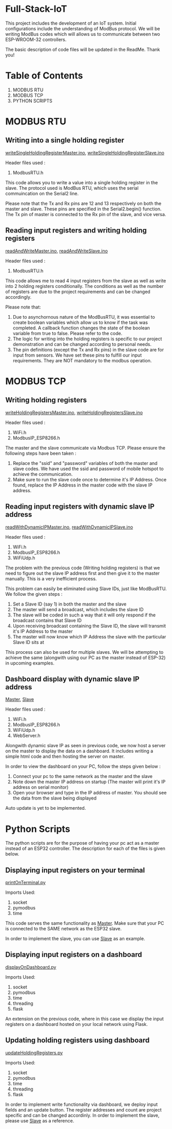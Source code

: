 # Full-Stack-IoT

This project includes the development of an IoT system. Initial configurations include the understanding of ModBus protocol. We will be writing ModBus codes which will allows us to communicate between two ESP-WROOM-32 controllers.

The basic description of code files will be updated in the ReadMe.
Thank you!

# Table of Contents

1. MODBUS RTU
2. MODBUS TCP
3. PYTHON SCRIPTS

# MODBUS RTU

## Writing into a single holding register
[writeSingleHoldingRegisterMaster.ino](./ModBusRTU/Write%20Single%20Holding%20Register/writeSingleHoldingRegisterMaster/writeSingleHoldingRegisterMaster.ino), 
[writeSingleHoldingRegisterSlave.ino](./ModBusRTU/Write%20Single%20Holding%20Register/writeSingleHoldingRegisterSlave/writeSingleHoldingRegisterSlave.ino)

Header files used :
1. ModbusRTU.h

This code allows you to write a value into a single holding register in the slave. The protocol used is ModBus RTU, which uses the serial commuincation on the Serial2 line.

Please note that the Tx and Rx pins are 12 and 13 respectively on both the master and slave. These pins are specified in the Serial2.begin() function. The Tx pin of master is connected to the Rx pin of the slave, and vice versa.

## Reading input registers and writing holding registers
[readAndWriteMaster.ino](./ModBusRTU/Read%20and%20Write/readAndWriteMaster/readAndWriteMaster.ino), 
[readAndWriteSlave.ino](./ModBusRTU/Read%20and%20Write/readAndWriteSlave/readAndWriteSlave.ino)

Header files used :
1. ModbusRTU.h

This code allows me to read 4 input registers from the slave as well as write into 2 holding registers conditionally. The conditions as well as the number of registers are due to the project requirements and can be changed accordingly.

Please note that:
1. Due to asynchornous nature of the ModBusRTU, it was essential to create boolean variables which allow us to know if the task was completed. A callback function changes the state of the boolean variable from true to false. Please refer to the code.
2. The logic for writing into the holding registers is specific to our project demonstration and can be changed according to personal needs.
3. The pin definitions (except the Tx and Rx pins) in the slave code are for input from sensors. We have set these pins to fulfill our input requirements. They are NOT mandatory to the modbus operation.

# MODBUS TCP

## Writing holding registers
[writeHoldingRegistersMaster.ino](./ModBusTCP/writeHoldingRegisters/writeHoldingRegistersMaster/writeHoldingRegistersMaster.ino), 
[writeHoldingRegistersSlave.ino](./ModBusTCP/writeHoldingRegisters/writeHoldingRegistersSlave/writeHoldingRegistersSlave.ino)

Header files used : 
1. WiFi.h
2. ModbusIP_ESP8266.h

The master and the slave communicate via Modbus TCP. Please ensure the following steps have been taken :
1. Replace the "ssid" and "password" variables of both the master and slave codes. We have used the ssid and password of mobile hotspot to achieve the communication.
2. Make sure to run the slave code once to determine it's IP Address. Once found, replace the IP Address in the master code with the slave IP address.

## Reading input registers with dynamic slave IP address
[readWithDynamicIPMaster.ino](./ModBusTCP/readWithDynamicIP/readWithDynamicIPMaster/readWithDynamicIPMaster.ino), 
[readWithDynamicIPSlave.ino](./ModBusTCP/readWithDynamicIP/readWithDynamicIPSlave/readWithDynamicIPSlave.ino)

Header files used : 
1. WiFi.h
2. ModbusIP_ESP8266.h
3. WiFiUdp.h

The problem with the previous code (Writing holding registers) is that we need to figure out the slave IP address first and then give it to the master manually. This is a very inefficient process. 

This problem can easily be eliminated using Slave IDs, just like ModBusRTU. We follow the given steps :
1. Set a Slave ID (say 1) in both the master and the slave
2. The master will send a broadcast, which includes the slave ID
3. The slave will be coded in such a way that it will only respond if the broadcast contains that Slave ID
4. Upon receiving broadcast containing the Slave ID, the slave will transmit it's IP Address to the master
5. The master will now know which IP Address the slave with the particular Slave ID sits at

This process can also be used for multiple slaves. We will be attempting to achieve the same (alongwith using our PC as the master instead of ESP-32) in upcoming examples.

## Dashboard display with dynamic slave IP address
[Master](./ModBusTCP/dashboardDisplay/dashboardDisplayMaster/dashboardDisplayMaster.ino), 
[Slave](./ModBusTCP/dashboardDisplay/dashboardDisplaySlave/dashboardDisplaySlave.ino)

Header files used : 
1. WiFi.h
2. ModbusIP_ESP8266.h
3. WiFiUdp.h
4. WebServer.h

Alongwith dynamic slave IP as seen in previous code, we now host a server on the master to display the data on a dashboard. It includes writing a simple html code and then hosting the server on master.

In order to view the dashboard on your PC, follow the steps given below : 
1. Connect your pc to the same network as the master and the slave
2. Note down the master IP address on startup (The master will print it's IP address on serial monitor)
3. Open your browser and type in the IP address of master. You should see the data from the slave being displayed

Auto update is yet to be implemented.

# Python Scripts

The python scripts are for the purpose of having your pc act as a master instead of an ESP32 controller. The description for each of the files is given below.

## Displaying input registers on your terminal
[printOnTerminal.py](./Python%20Scripts/printOnTerminal.py)

Imports Used:
1. socket
2. pymodbus
3. time

This code serves the same functionality as [Master](./ModBusTCP/readWithDynamicIP/readWithDynamicIPMaster/readWithDynamicIPMaster.ino). Make sure that your PC is connected to the SAME network as the ESP32 slave.

In order to implement the slave, you can use [Slave](./ModBusTCP/readWithDynamicIP/readWithDynamicIPSlave/readWithDynamicIPSlave.ino) as an example.

## Displaying input registers on a dashboard
[displayOnDashboard.py](./Python%20Scripts/displayOnDashboard.py)

Imports Used:
1. socket
2. pymodbus
3. time
4. threading
5. flask

An extension on the previous code, where in this case we display the input registers on a dashboard hosted on your local network using Flask.

## Updating holding registers using dashboard
[updateHoldingRegisters.py](./Python%20Scripts/updateHoldingRegisters.py)

Imports Used:
1. socket
2. pymodbus
3. time
4. threading
5. flask

In order to implement write functionality via dashboard, we deploy input fields and an update button. The register addresses and count are project specific and can be changed accordinly. In order to implement the slave, please use [Slave](./ModBusTCP/writeHoldingRegisters/writeHoldingRegistersSlave/writeHoldingRegistersSlave.ino) as a reference.